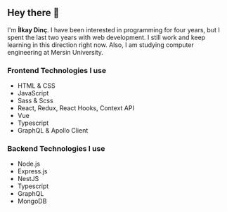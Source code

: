 ## Hey there 👋
 I'm **İlkay Dinç**. I have been interested in programming for four years, but I spent the last two years with web development. I still work and keep learning in this direction right now. Also, I am studying computer engineering at Mersin University.

### Frontend Technologies I use
* HTML & CSS
* JavaScript
* Sass & Scss
* React, Redux, React Hooks, Context API
* Vue
* Typescript
* GraphQL & Apollo Client

### Backend Technologies I use
* Node.js
* Express.js
* NestJS
* Typescript
* GraphQL
* MongoDB

